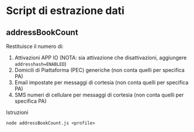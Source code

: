 # Script di estrazione dati

## addressBookCount

Restituisce il numero di:
1. Attivazioni APP IO (NOTA: sia attivazione che disattivazioni, aggiungere `addresshash=ENABLED`)
2. Domicili di Piattaforma (PEC) generiche (non conta quelli per specifica PA)
3. Email impostate per messaggi di cortesia (non conta quelli per specifica PA)
4. SMS numeri di cellulare per messaggi di cortesia (non conta quelli per specifica PA)

Istruzioni

`node addressBookCount.js <profile>`
